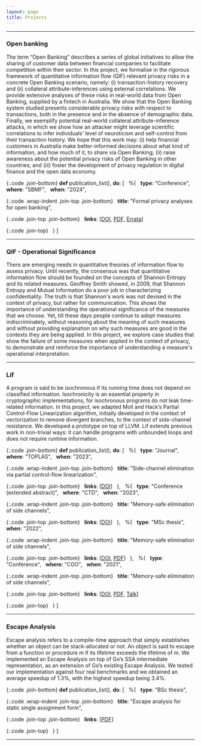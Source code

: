 ```yaml
---
layout: page
title: Projects
---
```


<style>
  .code {
    white-space: pre-wrap;
  }

  .code.wrap-indent {
    text-indent: -5rem;
    padding-left: 5rem;
  }

  .join-top {
    margin-top: 0;
  }

  .join-bottom {
    margin-bottom: 0;
  }
</style>

---

### Open banking

The term “Open Banking” describes a series of global initiatives to allow the sharing of customer data between financial companies 
to facilitate competition within their sector.
In this project, we formalise in the rigorous framework of quantitative information flow (QIF)
relevant privacy risks in a concrete Open Banking scenario, namely:
(i) transaction-history recovery and (ii) collateral attribute-inferences using external correlations.
We provide extensive analyses of these risks in real-world data from Open Banking, supplied by a fintech in Australia.
We show that the Open Banking system studied presents considerable privacy risks with respect to transactions,
both in the presence and in the absence of demographic data.
Finally, we exemplify potential real-world collateral attribute-inference attacks,
in which we show how an attacker might leverage scientific correlations 
to infer individuals’ level of neuroticism and self-control from their transaction history.
We hope that this work may: 
(i) help financial customers in Australia make better-informed decisions about what kind of information, 
and how much of it, to share via Open Banking;
(ii) raise awareness about the potential privacy risks of Open Banking in other countries; and
(iii) foster the development of privacy regulation in digital finance and the open data economy.

{:.code .join-bottom}
**def** publication_list(), **do**: [
&nbsp; %{
&nbsp;   **type**: "Conference",
&nbsp;   **where**: "SBMF",
&nbsp;   **when**: "2024",

{:.code .wrap-indent .join-top .join-bottom}
&nbsp;   **title**: "Formal privacy analyses for open banking",

{:.code .join-top .join-bottom}
&nbsp;   **links**: [[DOI](https://doi.org/10.1007/978-3-031-78116-2_11), [PDF](/papers/sbmf-2024_open-banking/manuscript.pdf), [Errata](/papers/sbmf-2024_open-banking/errata/)]

{:.code .join-top}
&nbsp; }
]

---

### QIF - Operational Significance

There are emerging needs in quantitative theories of information flow
to assess privacy. Until recently, the consensus was that quantitative
information flow should be founded on the concepts of Shannon
Entropy and its related measures. Geoffrey Smith showed, in 2009,
that Shannon Entropy and Mutual Information do a poor job in
characterizing confidentiality. The truth is that Shannon's work was
not devised in the context of privacy, but rather for communication.
This shows the importance of understanding the operational
significance of the measures that we choose. Yet, till these days
people continue to adopt measures indiscriminately, without reasoning
about the meaning of such measures and without providing explanation
on why such measures are good in the contexts they are being applied.
In this project, we explore case studies that show the failure of some
measures when applied in the context of privacy, to demonstrate and
reinforce the importance of understanding a measure's operational
interpretation.

---

### Lif 
<a href="https://github.com/lac-dcc/lif" 
    class="fa-icon" title="Source Code">
    <span class="fa-brands fa-github fa-lg" aria-hidden="true"></span>
</a> <a href="http://cuda.dcc.ufmg.br/lif/"
    class="fa-icon" title="Online Tool">
    <span class="fa-solid fa-screwdriver-wrench fa-lg" aria-hidden="true"></span>
</a> 

A program is said to be isochronous if its running time does not depend on
classified information. Isochronicity is an essential property in cryptographic
implementations, for isochronous programs do not leak time-related information.
In this project, we adapted Moll and Hack’s Partial Control-Flow Linearization
algorithm, initially developed in the context of vectorization to remove
divergent branches, to the context of side-channel resistance. We developed a
prototype on top of LLVM. Lif extends previous work in non-trivial ways: it can
handle programs with unbounded loops and does not require runtime information.

{:.code .join-bottom}
**def** publication_list(), **do**: [
&nbsp; %{
&nbsp;   **type**: "Journal",
&nbsp;   **where**: "TOPLAS",
&nbsp;   **when**: "2023",

{:.code .wrap-indent .join-top .join-bottom}
&nbsp;   **title**: "Side-channel elimination via partial control-flow linearization",

{:.code .join-top .join-bottom}
&nbsp;   **links**: [[DOI](https://doi.org/10.1145/3594736?cid=99659884520)]
&nbsp; },
&nbsp; %{
&nbsp;   **type**: "Conference (extended abstract)",
&nbsp;   **where**: "CTD",
&nbsp;   **when**: "2023",

{:.code .wrap-indent .join-top .join-bottom}
&nbsp;   **title**: "Memory-safe elimination of side channels",

{:.code .join-top .join-bottom}
&nbsp;   **links**: [[DOI](https://doi.org/10.5753/ctd.2023.229445)]
&nbsp; },
&nbsp; %{
&nbsp;   **type**: "MSc thesis",
&nbsp;   **when**: "2022",

{:.code .wrap-indent .join-top .join-bottom}
&nbsp;   **title**: "Memory-safe elimination of side channels",

{:.code .join-top .join-bottom}
&nbsp;   **links**: [[DOI](https://doi.org/1843/42564), [PDF](/papers/ufmg-msc.pdf)]
&nbsp; },
&nbsp; %{
&nbsp;   **type**: "Conference",
&nbsp;   **where**: "CGO",
&nbsp;   **when**: "2021",

{:.code .wrap-indent .join-top .join-bottom}
&nbsp;   **title**: "Memory-safe elimination of side channels",

{:.code .join-top .join-bottom}
&nbsp;   **links**: [[DOI](https://doi.org/10.1109/CGO51591.2021.9370305), [PDF](/papers/cgo21-lif.pdf), [Talk](https://youtu.be/k_EMQibQxas)]

{:.code .join-top}
&nbsp; }
]


---

### Escape Analysis

Escape analysis refers to a compile-time approach that simply establishes
whether an object can be stack-allocated or not. An object is said to escape
from a function or procedure _m_ if its lifetime exceeds the lifetime of _m_.
We implemented an Escape Analysis on top of Go’s SSA intermediate
representation, as an extension of Go’s existing Escape Analysis.  We tested our
implementation against four real benchmarks and we obtained an average speedup
of 1.3%, with the highest speedup being 3.4%.

{:.code .join-bottom}
**def** publication_list(), **do**: [
&nbsp; %{
&nbsp;   **type**: "BSc thesis",

{:.code .wrap-indent .join-top .join-bottom}
&nbsp;   **title**: "Escape analysis for static single assignment form",

{:.code .join-top .join-bottom}
&nbsp;   **links**: [[PDF](/papers/pucmg-escape.pdf)]

{:.code .join-top}
&nbsp; }
]

---
